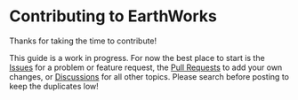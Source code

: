 # Contributing to EarthWorks

Thanks for taking the time to contribute!

This guide is a work in progress. For now the best place to start is the [Issues](https://github.com/EarthWorksOrg/EarthWorks/issues) for a problem or feature request, the [Pull Requests](https://github.com/EarthWorksOrg/EarthWorks/pulls) to add your own changes, or [Discussions](https://github.com/EarthWorksOrg/EarthWorks/discussions) for all other topics. Please search before posting to keep the duplicates low! 

